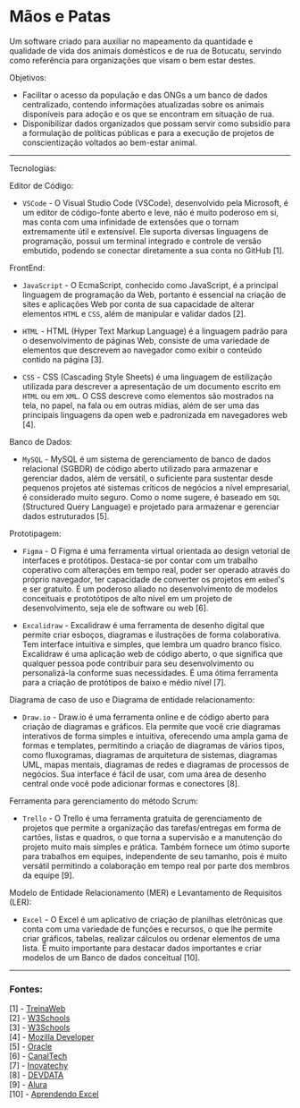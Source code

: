 # Mãos e Patas


 Um software criado para auxiliar no mapeamento da quantidade e
 qualidade de vida dos animais domésticos e de rua de Botucatu,
 servindo como referência para organizações que visam o bem estar destes.

 Objetivos: 
 * Facilitar o acesso da população e das ONGs a um banco de dados 
   centralizado, contendo informações atualizadas sobre os animais 
   disponíveis para adoção e os que se encontram em situação de rua.
 * Disponibilizar dados organizados que possam servir 
   como subsídio para a formulação de políticas públicas e 
   para a execução de projetos de conscientização voltados ao bem-estar animal.

---

 Tecnologias: 

 Editor de Código:
 
- `VSCode` - O Visual Studio Code (VSCode), desenvolvido pela Microsoft, é um editor de código-fonte aberto e leve, não é muito poderoso em si, mas conta com uma infinidade de extensões que o tornam extremamente útil e extensível. Ele suporta diversas linguagens de programação, possui um terminal integrado e controle de versão embutido, podendo se conectar diretamente a sua conta no GitHub [1]. 

 FrontEnd: 

- `JavaScript` - O EcmaScript, conhecido como JavaScript, é a principal linguagem de programação da Web, portanto é essencial na criação de sites e aplicações Web por conta de sua capacidade de alterar elementos `HTML` e `CSS`, além de manipular e validar dados [2].

- `HTML` - HTML (Hyper Text Markup Language) é a linguagem padrão  para o desenvolvimento de páginas Web, consiste de uma variedade de elementos que descrevem ao navegador como exibir o conteúdo contido na página [3].

- `CSS` - CSS (Cascading Style Sheets) é uma linguagem de estilização utilizada para descrever a apresentação de um documento escrito em `HTML` ou em `XML`. O CSS descreve como elementos são mostrados na tela, no papel, na fala ou em outras mídias, além de ser uma das principais linguagens da open web e padronizada em navegadores web [4].

 Banco de Dados:

- `MySQL` -  MySQL é um sistema de gerenciamento de banco de dados relacional (SGBDR) de código aberto utilizado para armazenar e gerenciar dados, além de versátil, o suficiente para sustentar desde pequenos projetos até sistemas críticos de negócios a nível empresarial, é considerado muito seguro. Como o nome sugere, é baseado em `SQL` (Structured Query Language) e projetado para armazenar e gerenciar dados estruturados [5].

 Prototipagem:

- `Figma` - O Figma é uma ferramenta virtual orientada ao design vetorial de interfaces e protótipos. Destaca-se por contar com um trabalho coperativo com alterações em tempo real, poder ser operado através do próprio navegador, ter capacidade de converter os projetos em `embed`'s e ser gratuito. É um poderoso aliado no desenvolvimento de modelos conceituais e prototótipos de alto nível em um projeto de desenvolvimento, seja ele de software ou web [6].

- `Excalidraw` - Excalidraw é uma ferramenta de desenho digital que permite criar esboços, diagramas e ilustrações de forma colaborativa. Tem interface intuitiva e simples, que lembra um quadro branco físico. Excalidraw é uma aplicação web de código aberto, o que significa que qualquer pessoa pode contribuir para seu desenvolvimento ou personalizá-la conforme suas necessidades. É uma ótima ferramenta para a criação de protótipos de baixo e médio nível [7].

 Diagrama de caso de uso e Diagrama de entidade relacionamento:
 
- `Draw.io` - Draw.io é uma ferramenta online e de código aberto para criação de diagramas e gráficos. Ela permite que você crie diagramas interativos de forma simples e intuitiva, oferecendo uma ampla gama de formas e templates, permitindo a criação de diagramas de vários tipos, como fluxogramas, diagramas de arquitetura de sistemas, diagramas UML, mapas mentais, diagramas de redes e diagramas de processos de negócios. Sua interface é fácil de usar, com uma área de desenho central onde você pode adicionar formas e conectores [8].

 Ferramenta para gerenciamento do método Scrum:
 
- `Trello` - O Trello é uma ferramenta gratuita de gerenciamento de projetos que permite a organização das tarefas/entregas em forma de cartões, listas e quadros, o que torna a supervisão e a manutenção do projeto muito mais simples e prática. Também fornece um ótimo suporte para trabalhos em equipes, independente de seu tamanho, pois é muito versátil permitindo a colaboração em tempo real por parte dos membros da equipe [9].


 Modelo de Entidade Relacionamento (MER) e Levantamento de Requisitos (LER): 
 
- `Excel` - O Excel é um aplicativo de criação de planilhas eletrônicas que conta com uma variedade de funções e recursos, o que lhe permite criar gráficos, tabelas, realizar cálculos ou ordenar elementos de uma lista. É muito importante para destacar dados importantes e criar modelos de um Banco de dados conceitual [10].


---


### Fontes:

[1] - [TreinaWeb](https://www.treinaweb.com.br/blog/vs-code-o-que-e-e-por-que-voce-deve-usar/)  
[2] - [W3Schools](https://www.w3schools.com/js/js_intro.asp)  
[3] - [W3Schools](https://www.w3schools.com/html/html_intro.aspv)  
[4] - [Mozilla Developer](https://developer.mozilla.org/en-US/docs/Web/CSS)  
[5] - [Oracle](https://www.oracle.com/br/mysql/what-is-mysql/)  
[6] - [CanalTech](https://canaltech.com.br/software/o-que-e-figma/)  
[7] - [Inovatechy](https://inovatechy.com/excalidraw-diagramas-e-ilustracoes-de-forma-colaborativa/)  
[8] - [DEVDATA](https://blog.devdata.com.br/draw-io-a-ferramenta-visual-para-diagramas-no-desenvolvimento-de-sistemas/)  
[9] - [Alura](https://www.alura.com.br/artigos/trello)  
[10] - [Aprendendo Excel](https://www.aprenderexcel.com.br/2013/tutoriais/o-que-e-excel)
